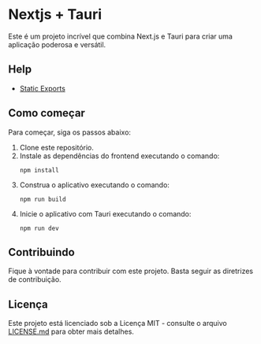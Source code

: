 # Nextjs + Tauri

Este é um projeto incrível que combina Next.js e Tauri para criar uma aplicação poderosa e versátil.

## Help

- [Static Exports](https://nextjs.org/docs/pages/building-your-application/deploying/static-exports)

## Como começar

Para começar, siga os passos abaixo:

1. Clone este repositório.
2. Instale as dependências do frontend executando o comando:
   ```
   npm install
   ```
3. Construa o aplicativo executando o comando:
   ```
   npm run build
   ```
4. Inicie o aplicativo com Tauri executando o comando:
   ```
   npm run dev
   ```

## Contribuindo

Fique à vontade para contribuir com este projeto. Basta seguir as diretrizes de contribuição.

## Licença

Este projeto está licenciado sob a Licença MIT - consulte o arquivo [LICENSE.md](./LICENSE.md) para obter mais detalhes.


